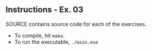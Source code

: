 ## Instructions - Ex. 03
SOURCE contains source code for each of the exercises.
- To compile, hit `make`.
- To run the executable, `./main.exe`